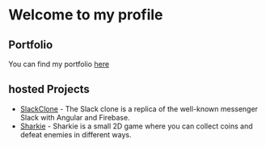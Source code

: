 # Welcome to my profile

## Portfolio
You can find my portfolio [here](https://kevin-wissmer.de)

## hosted Projects
- [SlackClone](https://slackclone.kevin-wissmer.de/login) - The Slack clone is a replica of the well-known messenger Slack with Angular and Firebase.
- [Sharkie](https://sharkie.kevin-wissmer.de/index.html) - Sharkie is a small 2D game where you can collect coins and defeat enemies in different ways.
